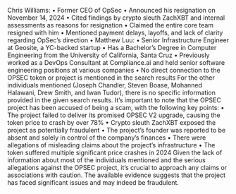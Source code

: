 Chris Williams:
    •    Former CEO of OpSec
    •    Announced his resignation on November 14, 2024
    •    Cited findings by crypto sleuth ZachXBT and internal assessments as reasons for resignation
    •    Claimed the entire core team resigned with him
    •    Mentioned payment delays, layoffs, and lack of clarity regarding OpSec’s direction
• Matthew Luu:
    •    Senior Infrastructure Engineer at Geosite, a YC-backed startup
    •    Has a Bachelor’s Degree in Computer Engineering from the University of California, Santa Cruz
    •    Previously worked as a DevOps Consultant at Compliance.ai and held senior software engineering positions at various companies
    •    No direct connection to the OPSEC token or project is mentioned in the search results
For the other individuals mentioned (Joseph Chandler, Steven Boase, Mohanned Halawani, Drew Smith, and Iwan Tudor), there is no specific information provided in the given search results. It’s important to note that the OPSEC project has been accused of being a scam, with the following key points:
• The project failed to deliver its promised OPSEC V2 upgrade, causing the token price to crash by over 78%
• Crypto sleuth ZachXBT exposed the project as potentially fraudulent
• The project’s founder was reported to be absent and solely in control of the company’s finances
• There were allegations of misleading claims about the project’s infrastructure
• The token suffered multiple significant price crashes in 2024
Given the lack of information about most of the individuals mentioned and the serious allegations against the OPSEC project, it’s crucial to approach any claims or associations with caution. The available evidence suggests that the project has faced significant issues and may indeed be fraudulent.